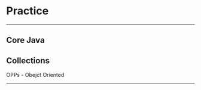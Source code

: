 # Practice
***********
Core Java
--------------------------------------------
Collections
--------------------------------------------
OPPs - Obejct Oriented
****************
